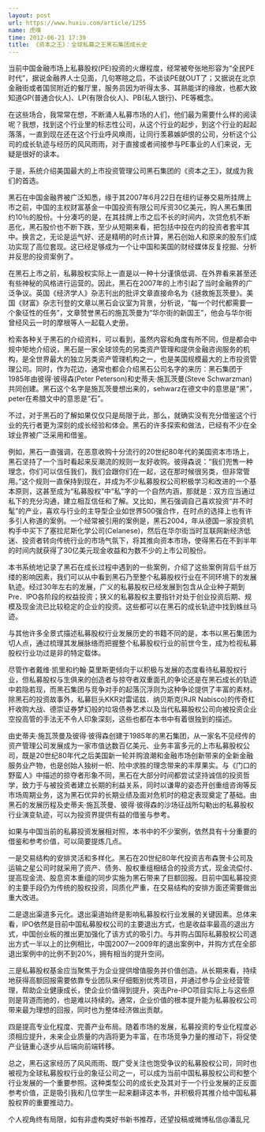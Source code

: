 ```yaml
---
layout: post
url: https://www.huxiu.com/article/1255
name: 虎嗅
time: 2012-06-21 17:39
title: 《资本之王》：全球私募之王黑石集团成长史
---
```

当前中国金融市场上私募股权(PE)投资的火爆程度，经常被夸张地形容为“全民PE时代”，据说金融界人士见面，几句寒暄之后，不谈谈PE就OUT了；又据说在北京金融街或者国贸附近的餐厅里，服务员因为听得太多、耳熟能详的缘故，也都大致知道GP(普通合伙人)、LP(有限合伙人)、PB(私人银行)、PE等概念。

在这些场合，我常常在想，不断涌人私募市场的人们，他们最为需要什么样的阅读呢？我想，找到这个行业里的标志性公司，从这个行业的起步，到这个行业的起起落落，一直到现在还在这个行业呼风唤雨，让同行羡慕嫉妒恨的公司，分析这个公司的成长轨迹与经历的风风雨雨，对于直接或者间接参与PE事业的人们来说，无疑是很好的读本。

于是，系统介绍美国最大的上市投资管理公司黑石集团的《资本之王》，就成为我们的首选。

黑石在中国金融界被广泛知悉，缘于其2007年6月22日在纽约证券交易所挂牌上市之前，中国的主权财富基金一中国投资有限公司斥资30亿美元，购人黑石集团约10％的股份。十分凑巧的是，在其挂牌上市之后不长的时间内，次贷危机不断恶化，黑石股价也不断下跌，至少从短期来看，把包括中投在内的投资者套牢其中。换言之，无论是运气好、还是精明的时点计算，黑石创始人和原来的股东们成功实现了高位套现。这已经足够成为一个让中国和美国的财经媒体反复挖掘、分析并反思的投资案例了。

在黑石上市之前，私募股权实际上一直是以一种十分谨慎低调、在外界看来甚至还有些神秘的风格进行运营的。因此，黑石在2007年的上市引起了当时金融界的广泛争议。英国《经济学人》杂志刊出的批评文章直接命名为《拯救施瓦茨曼》。美国《财富》杂志刊登的文章以黑石会议室为背景，分析说，“每一个时代都需要一个象征性的任务”，文章赞誉黑石的施瓦茨曼为“华尔街的新国王”，他会与华尔街曾经风云一时的摩根等人一起载人史册。

检索各种关于黑石的介绍资料，可以看到，虽然内容和角度有所不同，但是都会中规中矩地介绍说，黑石是一家全球领先的另类资产管理和提供金融咨询服务的机构，是全世界最大的独立另类资产管理机构之一，也是美国规模最大的上市投资管理公司。同时，作为花边，通常也都会介绍黑石公司名字的来历：黑石集团于1985年由彼得·彼得森(Peter Peterson)和史蒂夫·施瓦茨曼(Steve Schwarzman)共同创建。黑石这个名字是施瓦茨曼想出来的，sehwarz在德文中的意思是“黑”，peter在希腊文中的意思是“石”。

不过，对于黑石的了解如果仅仅只是局限于此，那么，就确实没有充分借鉴这个行业的先行者更为深刻的成长经验和体会。黑石的许多探索和做法，已经有不少在全球业界被广泛采用和借鉴。

例如，黑石一直强调，在恶意收购十分流行的20世纪80年代的美国资本市场上，黑石坚持了一个当时看起来反潮流的规则一友好收购。彼得森说：“我们兜售一种理念，你们可以信任我们，我们会跟你们在一起，这在那时候很另类，但非常管用。”这个规则一直保持到现在，并成为不少私募股权公司积极学习和改进的一个基本原则，这甚至成为“私募股权”中“私”字的一个自然内涵，那就是：双方应当通过私下的充分沟通，建立相互信任和了解。又比如，黑石强调自己喜欢投资“并不时髦”的产业，喜欢与行业的主导型企业如世界500强合作，在时点的选择上也有许多引人称道的案例。一个经常被引用的案例是，黑石2004，年从德国一家投资机构手中买下了塞拉尼斯化学公司(Celanese)，然后在华尔街当时互联网新经济低迷、投资者转向传统行业的市场气氛下，将其推向资本市场，使得黑石在不到半年的时间内就获得了30亿美元现金收益和为数不少的上市公司股份。

本书系统地记录了黑石在成长过程中遇到的一些案例，介绍了这些案例背后千丝万缕的影响因素，我们可以从中看到黑石乃至整个私募股权行业在不同环境下的发展轨迹。经过30年左右的发展，广义的私募股权已经发展到包含从企业种子期到Pre．IPO各阶段的权益投资；狭义的私募股权主要指针对处于创业投资后期、规模及现金流已比较稳定的企业的投资。这些都可以在黑石的成长轨迹中找到蛛丝马迹。

与其他许多全景式描述私募股权行业发展历史的书籍不同的是，本书以黑石集团为切人点，通过梳理其发展脉络而把握整个私募股权行业的前世今生，成为检视私募股权行业功过是非的特定载体。

尽管作者戴维·凯里和约翰·莫里斯更倾向于以积极与发展的态度看待私募股权行业，但私募股权与生俱来的创造者与掠夺者双重面孔的争论还是在黑石成长的轨迹中若隐若现，而黑石集团与竞争对手的起落沉浮则为这种争论提供了丰富的素材。除黑石的投资故事外，私募巨头KKR对雷诺兹．纳贝斯克(RJR Nabisco)的传奇杠杆收购大战、德崇证券梦幻般的垃圾债券艺术以及当代私募股权公司向被投资企业空投高管的手法无不令人印象深刻，这些也都在本书中有着很独到的描述。

由史蒂夫·施瓦茨曼及彼得·彼得森创建于1985年的黑石集团，从一家名不见经传的资产管理公司发展成为一家市值达数百亿美元、业务丰富多元的上市私募股权公司，既是20世纪80年代之后美国新一轮并购浪潮和金融市场创新带来的全新金融服务业产物，也是创始人独树一帜、险中求胜的理念带来的丰厚果实。与《门口的野蛮人》中描述的掠夺者形象不同，黑石在大部分时间都尝试坚持诚信的投资哲学，致力于与被投资者建立长期的利益关系，同时以谦卑的姿态开创重组咨询等反市场周期业务，这为黑石优异的长期业绩及面对危机时的稳定表现奠定了基础。由黑石的发展历程及史蒂夫·施瓦茨曼、彼得·彼得森的沙场征战所勾勒出的私募股权行业演变轨迹，可以为投资界提供有益的借鉴与参考。

如果与中国当前的私募投资发展相对照，本书中的不少案例，依然具有十分重要的借鉴和参考价值，可以简要提炼几点。

一是交易结构的安排灵活和多样化。黑石在20世纪80年代投资吉布森贺卡公司及运输之星公司时就采用了资产、债务、股权重组相结合的投资方式，现金流偿付、提高现金流、股息资本重组的同步实施为黑石带来了巨额回报。目前中国私募投资的主要手段仍为传统的股权投资，同质化严重，在交易结构的安排方面还需要做出重大改进。

二是退出渠道多元化。退出渠道始终是影响私募股权行业发展的关键因素。总体来看，IPO依然是目前中国私募股权公司的主要退出方式，也是收益率最高的退出方式，中国创业板的推出更加强化了该方式的吸引力。与并购占国际私募股权公司退出方式一半以上的比例相比，中国2007—2009年的退出案例中，并购方式在全部退出案例中的比例不到20%，拥有相当的提升空间。

三是私募股权基金应当聚焦于为企业提供增值服务并价值创造。从长期来看，持续地获得高额回报需要依靠专业团队来仔细甄别优秀项目，并通过参与企业经营管理，帮助企业健康成长，使企业价值得到提升，突击Pre-IPO项目实际上与这些原则是背道而驰的，也是难以持续的。通常，企业价值的根本提升能为私募股权公司带来最为理想的回报，同时也为整体经济做出贡献。

四是提高专业化程度、完善产业布局。随着市场的发展，私募投资的专业化程度必须相应提升，未来企业质量的内涵将更为丰富，在市场竞争力量的推动下，将促使产业链重心逐步从后端向前端转移。

总之，黑石这家经历了风风雨雨、既广受关注也饱受争议的私募股权公司，同时也被视为全球私募股权行业的象征公司之一，可以成为当前中国私募股权公司和整个行业发展的一个重要参照。这种类型公司的成长史及其对于一个行业发展的正反面参考价值，正是吸引我和几位学生一起来翻译这本书，并积极将其推介给中国私募股权界的重要推动力。

个人视角终有局限，如有非虚构类好书新书推荐，还望投稿或微博私信@潘乱兄


